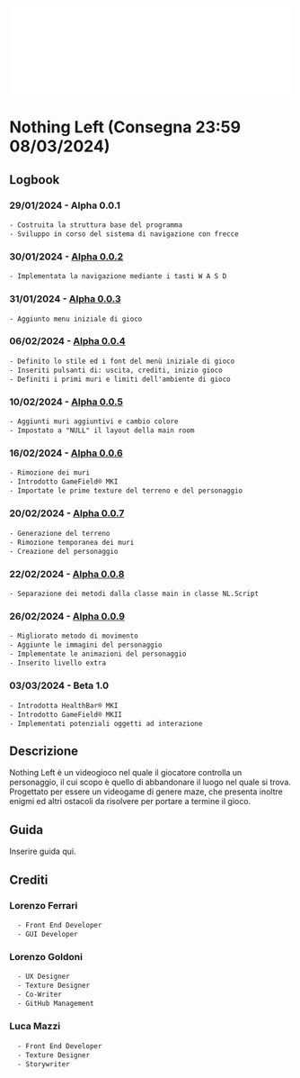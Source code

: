 ![Logo (Wh)](https://github.com/g0ldo/First-Order/blob/f6a465aaeb351d5ea6f4160ab2cbce807a6efb64/LOGO.png)

# Nothing Left (Consegna 23:59 08/03/2024)

## Logbook
  ### 29/01/2024 - Alpha 0.0.1
    - Costruita la struttura base del programma
    - Sviluppo in corso del sistema di navigazione con frecce

  ### 30/01/2024 - [Alpha 0.0.2](https://github.com/g0ldo/FGM_Project/blob/3530acfb72393ad7c0bb9f00007db90ec1aec4ac/FGM%20Alpha%200.0.2.zip)
    - Implementata la navigazione mediante i tasti W A S D

  ### 31/01/2024 - [Alpha 0.0.3](https://github.com/g0ldo/First-Order/blob/7fa2c8ab59d2f6402c8a643ad6e92346d004abb5/FO%20Alpha%200.0.3.zip)
    - Aggiunto menu iniziale di gioco

  ### 06/02/2024 - [Alpha 0.0.4](https://github.com/g0ldo/First-Order/blob/d917cbe504d741546be70a0aff5c562f52126cc9/FO%20Alpha%200.0.4.zip)
    - Definito lo stile ed i font del menù iniziale di gioco
    - Inseriti pulsanti di: uscita, crediti, inizio gioco
    - Definiti i primi muri e limiti dell'ambiente di gioco

  ### 10/02/2024 - [Alpha 0.0.5](https://github.com/g0ldo/First-Order/blob/c317aeb4374a518ba836d66e1c68ae31f6b42597/Alpha%200.0.5.zip)
    - Aggiunti muri aggiuntivi e cambio colore
    - Impostato a "NULL" il layout della main room

  ### 16/02/2024 - [Alpha 0.0.6](https://github.com/g0ldo/First-Order/blob/1e9c84f14e69b6596dbab95bdeab2025203abeff/FO%20Alpha%200.0.6.zip)
    - Rimozione dei muri
    - Introdotto GameField® MKI
    - Importate le prime texture del terreno e del personaggio
    
  ### 20/02/2024 - [Alpha 0.0.7](https://github.com/g0ldo/First-Order/blob/2a45ea29680b233af425f60cc02695cdd1d7da6a/FO%20Alpha%200.0.7.zip)
    - Generazione del terreno 
    - Rimozione temporanea dei muri 
    - Creazione del personaggio

  ### 22/02/2024 - [Alpha 0.0.8](https://github.com/g0ldo/First-Order/blob/73b0d6602c36c46b82053731bfe470d483ceee1a/FO%20Alpha%200.0.8.zip)
    - Separazione dei metodi dalla classe main in classe NL.Script

  ### 26/02/2024 - [Alpha 0.0.9](https://github.com/g0ldo/First-Order/blob/0582933e9856f9dd415eccc074c953d7e3f90662/FO%20Alpha%200.0.9.zip)
    - Migliorato metodo di movimento 
    - Aggiunte le immagini del personaggio
    - Implementate le animazioni del personaggio
    - Inserito livello extra

  ### 03/03/2024 - Beta 1.0
    - Introdotta HealthBar® MKI
    - Introdotto GameField® MKII
    - Implementati potenziali oggetti ad interazione
  


## Descrizione
  Nothing Left è un videogioco nel quale il giocatore controlla un personaggio, il cui scopo è quello di abbandonare il luogo nel quale si trova. Progettato per essere un videogame di
  genere maze, che presenta inoltre enigmi ed altri ostacoli da risolvere per portare a termine il gioco.

## Guida
  Inserire guida qui.

## Crediti
  ### Lorenzo Ferrari 
      - Front End Developer
      - GUI Developer
  ### Lorenzo Goldoni
      - UX Designer
      - Texture Designer 
      - Co-Writer 
      - GitHub Management
  ### Luca Mazzi
      - Front End Developer
      - Texture Designer 
      - Storywriter

